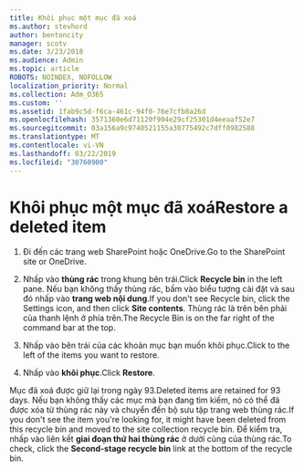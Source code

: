 ```yaml
---
title: Khôi phục một mục đã xoá
ms.author: stevhord
author: bentoncity
manager: scotv
ms.date: 3/23/2018
ms.audience: Admin
ms.topic: article
ROBOTS: NOINDEX, NOFOLLOW
localization_priority: Normal
ms.collection: Adm_O365
ms.custom: ''
ms.assetid: 1fab9c5d-f6ca-461c-94f0-76e7cfb8a26d
ms.openlocfilehash: 3571360e6d71120f904e29cf25301d4eeaaf52e7
ms.sourcegitcommit: 03a156a9c9740521155a30775492c7dff0982588
ms.translationtype: MT
ms.contentlocale: vi-VN
ms.lasthandoff: 03/22/2019
ms.locfileid: "30760900"
---
```

# <a name="restore-a-deleted-item"></a><span data-ttu-id="e1b68-102">Khôi phục một mục đã xoá</span><span class="sxs-lookup"><span data-stu-id="e1b68-102">Restore a deleted item</span></span>

1. <span data-ttu-id="e1b68-103">Đi đến các trang web SharePoint hoặc OneDrive.</span><span class="sxs-lookup"><span data-stu-id="e1b68-103">Go to the SharePoint site or OneDrive.</span></span>
    
2. <span data-ttu-id="e1b68-104">Nhấp vào **thùng rác** trong khung bên trái.</span><span class="sxs-lookup"><span data-stu-id="e1b68-104">Click **Recycle bin** in the left pane.</span></span> <span data-ttu-id="e1b68-105">Nếu bạn không thấy thùng rác, bấm vào biểu tượng cài đặt và sau đó nhấp vào **trang web nội dung**.</span><span class="sxs-lookup"><span data-stu-id="e1b68-105">If you don't see Recycle bin, click the Settings icon, and then click **Site contents**.</span></span> <span data-ttu-id="e1b68-106">Thùng rác là trên bên phải của thanh lệnh ở phía trên.</span><span class="sxs-lookup"><span data-stu-id="e1b68-106">The Recycle Bin is on the far right of the command bar at the top.</span></span>
    
3. <span data-ttu-id="e1b68-107">Nhấp vào bên trái của các khoản mục bạn muốn khôi phục.</span><span class="sxs-lookup"><span data-stu-id="e1b68-107">Click to the left of the items you want to restore.</span></span>
    
4. <span data-ttu-id="e1b68-108">Nhấp vào **khôi phục**.</span><span class="sxs-lookup"><span data-stu-id="e1b68-108">Click **Restore**.</span></span>
    
<span data-ttu-id="e1b68-109">Mục đã xoá được giữ lại trong ngày 93.</span><span class="sxs-lookup"><span data-stu-id="e1b68-109">Deleted items are retained for 93 days.</span></span> <span data-ttu-id="e1b68-110">Nếu bạn không thấy các mục mà bạn đang tìm kiếm, nó có thể đã được xóa từ thùng rác này và chuyển đến bộ sưu tập trang web thùng rác.</span><span class="sxs-lookup"><span data-stu-id="e1b68-110">If you don't see the item you're looking for, it might have been deleted from this recycle bin and moved to the site collection recycle bin.</span></span> <span data-ttu-id="e1b68-111">Để kiểm tra, nhấp vào liên kết **giai đoạn thứ hai thùng rác** ở dưới cùng của thùng rác.</span><span class="sxs-lookup"><span data-stu-id="e1b68-111">To check, click the **Second-stage recycle bin** link at the bottom of the recycle bin.</span></span> 
  

